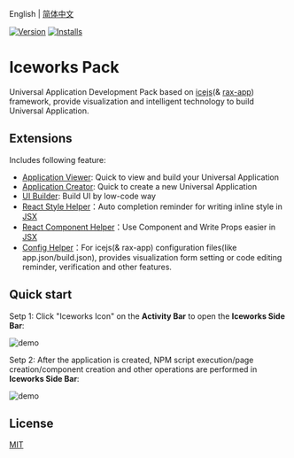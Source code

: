 English | [简体中文](./README.md)

[![Version](https://vsmarketplacebadge.apphb.com/version/iceworks-team.iceworks.svg)](https://marketplace.visualstudio.com/items?itemName=iceworks-team.iceworks)
[![Installs](https://vsmarketplacebadge.apphb.com/installs-short/iceworks-team.iceworks.svg)](https://marketplace.visualstudio.com/items?itemName=iceworks-team.iceworks)

# Iceworks Pack

Universal Application Development Pack based on [icejs](https://ice.work/)(& [rax-app](https://rax.js.org/)) framework, provide visualization and intelligent technology to build Universal Application.

## Extensions

Includes following feature:

- [Application Viewer](https://marketplace.visualstudio.com/items?itemName=iceworks-team.iceworks-app): Quick to view and build your Universal Application
- [Application Creator](https://marketplace.visualstudio.com/items?itemName=iceworks-team.iceworks-project-creator): Quick to create a new Universal Application
- [UI Builder](https://marketplace.visualstudio.com/items?itemName=iceworks-team.iceworks-ui-builder): Build UI by low-code way
- [React Style Helper](https://marketplace.visualstudio.com/items?itemName=iceworks-team.iceworks-style-helper)：Auto completion reminder for writing inline style in [JSX](https://reactjs.org/docs/introducing-jsx.html)
- [React Component Helper](https://marketplace.visualstudio.com/items?itemName=iceworks-team.iceworks-material-helper)：Use Component and Write Props easier in [JSX](https://reactjs.org/docs/introducing-jsx.html)
- [Config Helper](https://marketplace.visualstudio.com/items?itemName=iceworks-team.iceworks-config-helper)：For icejs(& rax-app) configuration files(like app.json/build.json), provides visualization form setting or code editing reminder, verification and other features.

## Quick start

Setp 1: Click "Iceworks Icon" on the **Activity Bar** to open the **Iceworks Side Bar**:

![demo](https://img.alicdn.com/tfs/TB1eXo8R4D1gK0jSZFsXXbldVXa-1024-768.png_790x10000.jpg)

Setp 2: After the application is created, NPM script execution/page creation/component creation and other operations are performed in **Iceworks Side Bar**:

![demo](https://img.alicdn.com/tfs/TB1w.xeSkT2gK0jSZFkXXcIQFXa-1024-768.png_790x10000.jpg)

## License

[MIT](https://github.com/ice-lab/iceworks/blob/master/LICENSE)
